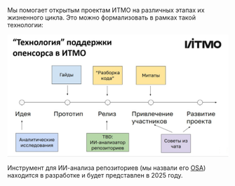 Мы помогает открытым проектам ИТМО на различных этапах их жизненного цикла. 
Это можно формализовать в рамках такой технологии:

![Технология поддержки открытого кода в ИТМО](images/itmoostech.png)

Инструмент для ИИ-анализа репозиториев (мы назвали его [OSA](https://github.com/ITMO-NSS-team/Open-Source-Advisor)) 
находится в разработке и будет представлен в 2025 году.